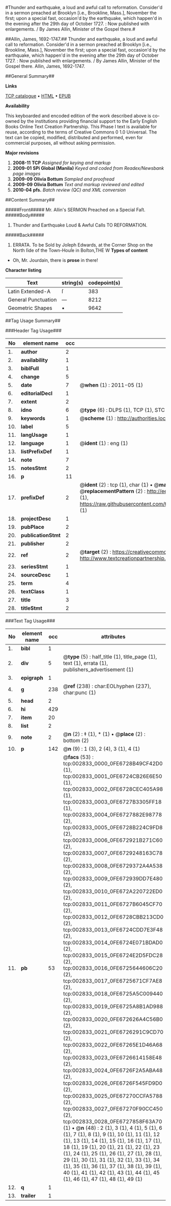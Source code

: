 #Thunder and earthquake, a loud and awful call to reformation. Consider'd in a sermon preached at Brooklyn [i.e., Brookline, Mass.], November the first; upon a special fast, occasion'd by the earthquake, which happen'd in the evening after the 29th day of October 1727. : Now published with enlargements. / By James Allin, Minister of the Gospel there.#

##Allin, James, 1692-1747.##
Thunder and earthquake, a loud and awful call to reformation. Consider'd in a sermon preached at Brooklyn [i.e., Brookline, Mass.], November the first; upon a special fast, occasion'd by the earthquake, which happen'd in the evening after the 29th day of October 1727. : Now published with enlargements. / By James Allin, Minister of the Gospel there.
Allin, James, 1692-1747.

##General Summary##

**Links**

[TCP catalogue](http://www.ota.ox.ac.uk/tcp/)  • 
[HTML](http://tei.it.ox.ac.uk/tcp/Texts-HTML/free/N02/N02390.html)  • 
[EPUB](http://tei.it.ox.ac.uk/tcp/Texts-EPUB/free/N02/N02390.epub)

**Availability**

This keyboarded and encoded edition of the
	       work described above is co-owned by the institutions
	       providing financial support to the Early English Books
	       Online Text Creation Partnership. This Phase I text is
	       available for reuse, according to the terms of Creative
	       Commons 0 1.0 Universal. The text can be copied,
	       modified, distributed and performed, even for
	       commercial purposes, all without asking permission.

**Major revisions**

1. __2008-11__ __TCP__ *Assigned for keying and markup*
1. __2009-01__ __SPi Global (Manila)__ *Keyed and coded from Readex/Newsbank page images*
1. __2009-09__ __Olivia Bottum__ *Sampled and proofread*
1. __2009-09__ __Olivia Bottum__ *Text and markup reviewed and edited*
1. __2010-04__ __pfs.__ *Batch review (QC) and XML conversion*

##Content Summary##

#####Front#####
Mr. Allin's SERMON Preached on a Special Faſt.
#####Body#####

1. Thunder and Earthquake Loud & Awful Calls TO REFORMATION.

#####Back#####

1. ERRATA.
To be Sold by Joſeph Edwards, at the Corner Shop on the North ſide of the Town-Houſe in Boſton,THE W
**Types of content**

  * Oh, Mr. Jourdain, there is **prose** in there!

**Character listing**


|Text|string(s)|codepoint(s)|
|---|---|---|
|Latin Extended-A|ſ|383|
|General Punctuation|—|8212|
|Geometric Shapes|▪|9642|

##Tag Usage Summary##

###Header Tag Usage###

|No|element name|occ|attributes|
|---|---|---|---|
|1.|__author__|2||
|2.|__availability__|1||
|3.|__biblFull__|1||
|4.|__change__|5||
|5.|__date__|7| @__when__ (1) : 2011-05 (1)|
|6.|__editorialDecl__|1||
|7.|__extent__|2||
|8.|__idno__|6| @__type__ (6) : DLPS (1), TCP (1), STC (1), NOTIS (1), IMAGE-SET (1), EVANS-CITATION (1)|
|9.|__keywords__|1| @__scheme__ (1) : http://authorities.loc.gov/ (1)|
|10.|__label__|5||
|11.|__langUsage__|1||
|12.|__language__|1| @__ident__ (1) : eng (1)|
|13.|__listPrefixDef__|1||
|14.|__note__|7||
|15.|__notesStmt__|2||
|16.|__p__|11||
|17.|__prefixDef__|2| @__ident__ (2) : tcp (1), char (1)  •  @__matchPattern__ (2) : ([0-9\-]+):([0-9IVX]+) (1), (.+) (1)  •  @__replacementPattern__ (2) : http://eebo.chadwyck.com/downloadtiff?vid=$1&page=$2 (1), https://raw.githubusercontent.com/textcreationpartnership/Texts/master/tcpchars.xml#$1 (1)|
|18.|__projectDesc__|1||
|19.|__pubPlace__|2||
|20.|__publicationStmt__|2||
|21.|__publisher__|2||
|22.|__ref__|2| @__target__ (2) : https://creativecommons.org/publicdomain/zero/1.0/ (1), http://www.textcreationpartnership.org/docs/. (1)|
|23.|__seriesStmt__|1||
|24.|__sourceDesc__|1||
|25.|__term__|4||
|26.|__textClass__|1||
|27.|__title__|3||
|28.|__titleStmt__|2||


###Text Tag Usage###

|No|element name|occ|attributes|
|---|---|---|---|
|1.|__bibl__|1||
|2.|__div__|5| @__type__ (5) : half_title (1), title_page (1), text (1), errata (1), publishers_advertisement (1)|
|3.|__epigraph__|1||
|4.|__g__|238| @__ref__ (238) : char:EOLhyphen (237), char:punc (1)|
|5.|__head__|2||
|6.|__hi__|429||
|7.|__item__|20||
|8.|__list__|2||
|9.|__note__|2| @__n__ (2) : ‡ (1), * (1)  •  @__place__ (2) : bottom (2)|
|10.|__p__|142| @__n__ (9) : 1 (3), 2 (4), 3 (1), 4 (1)|
|11.|__pb__|53| @__facs__ (53) : tcp:002833_0000_0FE6728B49CF42D0 (1), tcp:002833_0001_0FE6724CB26E6E50 (1), tcp:002833_0002_0FE6728CEC405A98 (1), tcp:002833_0003_0FE6727B3305FF18 (1), tcp:002833_0004_0FE6727882E98778 (2), tcp:002833_0005_0FE6728B224C9FD8 (2), tcp:002833_0006_0FE672921B271C60 (2), tcp:002833_0007_0FE6729248163C78 (2), tcp:002833_0008_0FE6729372A4A538 (2), tcp:002833_0009_0FE672939DD7E480 (2), tcp:002833_0010_0FE672A220722ED0 (2), tcp:002833_0011_0FE6727B6045CF70 (2), tcp:002833_0012_0FE6728CBB213CD0 (2), tcp:002833_0013_0FE6724CDD7E3F48 (2), tcp:002833_0014_0FE6724E071BDAD0 (2), tcp:002833_0015_0FE6724E2D5FDC28 (2), tcp:002833_0016_0FE6725644606C20 (2), tcp:002833_0017_0FE6725671CF7AE8 (2), tcp:002833_0018_0FE6725A5C009440 (2), tcp:002833_0019_0FE6725A8B1AD988 (2), tcp:002833_0020_0FE672626A4C56B0 (2), tcp:002833_0021_0FE6726291C9CD70 (2), tcp:002833_0022_0FE67265E1D46A68 (2), tcp:002833_0023_0FE6726614158E48 (2), tcp:002833_0024_0FE6726F2A5ABA48 (2), tcp:002833_0026_0FE6726F545FD9D0 (2), tcp:002833_0025_0FE67270CCFA5788 (2), tcp:002833_0027_0FE67270F90CC450 (2), tcp:002833_0028_0FE6727858F63A70 (1)  •  @__n__ (48) : 2 (1), 3 (1), 4 (1), 5 (1), 6 (1), 7 (1), 8 (1), 9 (1), 10 (1), 11 (1), 12 (1), 13 (1), 14 (1), 15 (1), 16 (1), 17 (1), 18 (1), 19 (1), 20 (1), 21 (1), 22 (1), 23 (1), 24 (1), 25 (1), 26 (1), 27 (1), 28 (1), 29 (1), 30 (1), 31 (1), 32 (1), 33 (1), 34 (1), 35 (1), 36 (1), 37 (1), 38 (1), 39 (1), 40 (1), 41 (1), 42 (1), 43 (1), 44 (1), 45 (1), 46 (1), 47 (1), 48 (1), 49 (1)|
|12.|__q__|1||
|13.|__trailer__|1||

